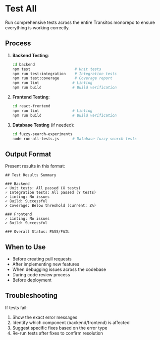 # Test All

Run comprehensive tests across the entire Transitos monorepo to ensure everything is working correctly.

## Process

1. **Backend Testing**:
   ```bash
   cd backend
   npm test                    # Unit tests
   npm run test:integration    # Integration tests
   npm run test:coverage       # Coverage report
   npm run lint               # Linting
   npm run build              # Build verification
   ```

2. **Frontend Testing**:
   ```bash
   cd react-frontend
   npm run lint               # Linting
   npm run build              # Build verification
   ```

3. **Database Testing** (if needed):
   ```bash
   cd fuzzy-search-experiments
   node run-all-tests.js      # Database fuzzy search tests
   ```

## Output Format

Present results in this format:

```
## Test Results Summary

### Backend
✓ Unit tests: All passed (X tests)
✓ Integration tests: All passed (Y tests)  
✓ Linting: No issues
✓ Build: Successful
✗ Coverage: Below threshold (current: Z%)

### Frontend
✓ Linting: No issues
✓ Build: Successful

### Overall Status: PASS/FAIL
```

## When to Use

- Before creating pull requests
- After implementing new features
- When debugging issues across the codebase
- During code review process
- Before deployment

## Troubleshooting

If tests fail:
1. Show the exact error messages
2. Identify which component (backend/frontend) is affected
3. Suggest specific fixes based on the error type
4. Re-run tests after fixes to confirm resolution